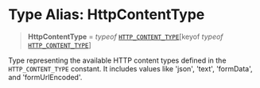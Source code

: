 # Type Alias: HttpContentType

> **HttpContentType** = *typeof* [`HTTP_CONTENT_TYPE`](../variables/HTTP_CONTENT_TYPE.md)\[keyof *typeof* [`HTTP_CONTENT_TYPE`](../variables/HTTP_CONTENT_TYPE.md)\]

Type representing the available HTTP content types defined in the `HTTP_CONTENT_TYPE` constant.
It includes values like 'json', 'text', 'formData', and 'formUrlEncoded'.
